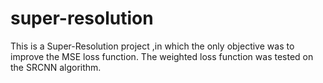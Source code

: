 # super-resolution
This is a Super-Resolution project ,in which the only objective was to improve the MSE loss function. The weighted loss function was tested on the SRCNN algorithm.
